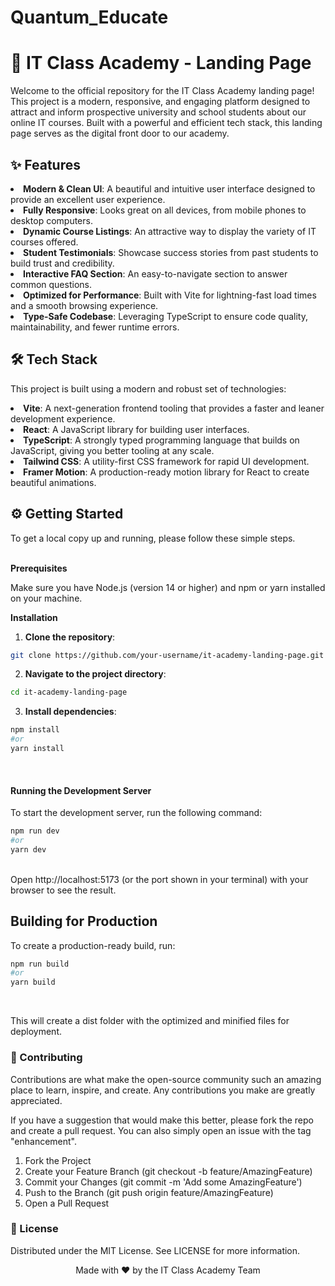 # Quantum_Educate

<h1>🚀 IT Class Academy - Landing Page </h1>
Welcome to the official repository for the IT Class Academy landing page! This project is a modern, responsive, and engaging platform designed to attract and inform prospective university and school students about our online IT courses. Built with a powerful and efficient tech stack, this landing page serves as the digital front door to our academy.

<h2>✨ Features </h2>
<li> <b>Modern & Clean UI</b>: A beautiful and intuitive user interface designed to provide an excellent user experience.
<li> <b>Fully Responsive</b>: Looks great on all devices, from mobile phones to desktop computers.
<li> <b>Dynamic Course Listings</b>: An attractive way to display the variety of IT courses offered.
<li> <b>Student Testimonials</b>: Showcase success stories from past students to build trust and credibility.
<li> <b>Interactive FAQ Section</b>: An easy-to-navigate section to answer common questions.
<li> <b>Optimized for Performance</b>: Built with Vite for lightning-fast load times and a smooth browsing experience.
<li> <b>Type-Safe Codebase</b>: Leveraging TypeScript to ensure code quality, maintainability, and fewer runtime errors.

<br/>

<h2>🛠️ Tech Stack </h2>

This project is built using a modern and robust set of technologies:

<li><b>Vite</b>: A next-generation frontend tooling that provides a faster and leaner development experience.
<li><b>React</b>: A JavaScript library for building user interfaces.
<li><b>TypeScript</b>: A strongly typed programming language that builds on JavaScript, giving you better tooling at any scale.
<li><b>Tailwind CSS</b>: A utility-first CSS framework for rapid UI development.
<li><b>Framer Motion</b>: A production-ready motion library for React to create beautiful animations.

<br/>

<h2>⚙️ Getting Started</h2>

To get a local copy up and running, please follow these simple steps.

<br/>
<b>Prerequisites</b>
<br/>

Make sure you have Node.js (version 14 or higher) and npm or yarn installed on your machine.

<b>Installation</b>

1. <b>Clone the repository</b>:

```bash
git clone https://github.com/your-username/it-academy-landing-page.git
```


2. <b>Navigate to the project directory</b>:

```bash
cd it-academy-landing-page
```

3. <b>Install dependencies</b>:

```bash
npm install
#or
yarn install
```

<br/>
<h4>Running the Development Server</h4>

To start the development server, run the following command:

```bash
npm run dev
#or
yarn dev
```

<br/>
Open http://localhost:5173 (or the port shown in your terminal) with your browser to see the result.

<br/>
<h2>Building for Production</h2>

To create a production-ready build, run:

```bash
npm run build
#or
yarn build
```
<br/>

This will create a dist folder with the optimized and minified files for deployment.

<h3>🤝 Contributing </h3>

Contributions are what make the open-source community such an amazing place to learn, inspire, and create. Any contributions you make are greatly appreciated.

If you have a suggestion that would make this better, please fork the repo and create a pull request. You can also simply open an issue with the tag "enhancement".

1. Fork the Project
2. Create your Feature Branch (git checkout -b feature/AmazingFeature)
3. Commit your Changes (git commit -m 'Add some AmazingFeature')
4. Push to the Branch (git push origin feature/AmazingFeature)
5. Open a Pull Request


<h3>📜 License</h3>

Distributed under the MIT License. See LICENSE for more information.

<p align="center">Made with ❤️ by the IT Class Academy Team</p>
